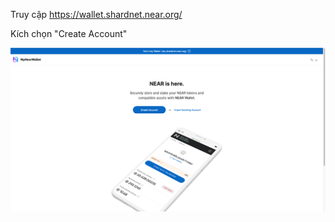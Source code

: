 Truy cập https://wallet.shardnet.near.org/

Kích chọn "Create Account"

![img](./image/Home-Shardnet-Wallet.png)
